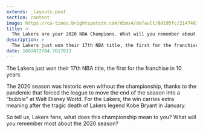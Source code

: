 ```yaml
--- 
extends: _layouts.post 
section: content 
image: https://ca-times.brightspotcdn.com/dims4/default/8d195fc/2147483647/strip/true/crop/4764x2501+0+169/resize/1200x630!/quality/90/?url=https%3A%2F%2Fcalifornia-times-brightspot.s3.amazonaws.com%2F6f%2F1f%2F9c00812243d0b8031620beaa67ac%2Fnba-finals-heat-lakers-basketball-96837.jpg 
title: > 
  The Lakers are your 2020 NBA Champions. What will you remember about the season? 
description: > 
  The Lakers just won their 17th NBA title, the first for the franchise in 10 years.The 2020 season was historic even without the championship, thanks to the pandemic that forced the league to move the end of the season into a “bubble” at Walt Disney World.For the Lakers, the win carries extra meaning after the tragic death of Lakers legend Kobe Bryant in January.So tell us, Lakers fans, what does this championship mean to you?What will you remember most about the 2020 season? 
date: 1602472784.7617013 
--- 
```

The Lakers just won their 17th NBA title, the first for the franchise in 10 years.

The 2020 season was historic even without the championship, thanks to the pandemic that forced the league to move the end of the season into a “bubble” at Walt Disney World. For the Lakers, the win carries extra meaning after the tragic death of Lakers legend Kobe Bryant in January.

So tell us, Lakers fans, what does this championship mean to you? What will you remember most about the 2020 season?
